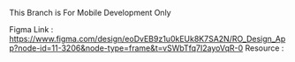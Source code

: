 This Branch is For Mobile Development Only


Figma Link :
https://www.figma.com/design/eoDvEB9z1u0kEUk8K7SA2N/RO_Design_App?node-id=11-3206&node-type=frame&t=vSWbTfq7I2ayoVqR-0
Resource : 
